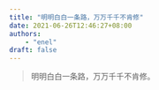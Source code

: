 ```yaml
---
title: "明明白白一条路，万万千千不肯修"
date: 2021-06-26T12:46:27+08:00
authors:
    - "enel"
draft: false
---
```


> 明明白白一条路，万万千千不肯修。
